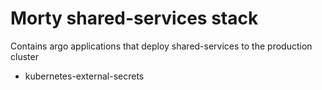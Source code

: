 # Morty shared-services stack

Contains argo applications that deploy shared-services to the production cluster

- kubernetes-external-secrets
